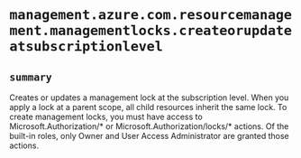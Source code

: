 # `management.azure.com.resourcemanagement.managementlocks.createorupdateatsubscriptionlevel`

## `summary`
Creates or updates a management lock at the subscription level. When you apply a lock at a parent scope, all child resources inherit the same lock. To create management locks, you must have access to Microsoft.Authorization/* or Microsoft.Authorization/locks/* actions. Of the built-in roles, only Owner and User Access Administrator are granted those actions.


